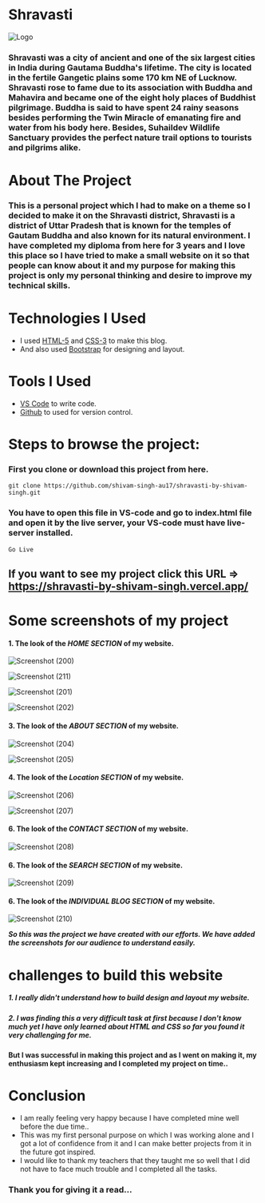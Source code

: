 # Shravasti

![Logo](https://github.com/shivam-singh-au17/shravasti-by-shivam-singh/blob/master/Screenshot/sharvast22.png?raw=true)

### Shravasti was a city of ancient and one of the six largest cities in India during Gautama Buddha's lifetime. The city is located in the fertile Gangetic plains some 170 km NE of Lucknow. Shravasti rose to fame due to its association with Buddha and Mahavira and became one of the eight holy places of Buddhist pilgrimage. Buddha is said to have spent 24 rainy seasons besides performing the Twin Miracle of emanating fire and water from his body here. Besides, Suhaildev Wildlife Sanctuary provides the perfect nature trail options to tourists and pilgrims alike.

# About The Project

### This is a personal project which I had to make on a theme so I decided to make it on the Shravasti district, Shravasti is a district of Uttar Pradesh that is known for the temples of Gautam Buddha and also known for its natural environment. I have completed my diploma from here for 3 years and I love this place so I have tried to make a small website on it so that people can know about it and my purpose for making this project is only my personal thinking and desire to improve my technical skills.

# Technologies I Used

- I used  [HTML-5](https://www.w3schools.com/html/) and [CSS-3](https://www.w3schools.com/css/default.asp) to make this blog.
- And also used  [Bootstrap](https://getbootstrap.com/) for designing and layout.

# Tools I Used

-  [VS Code](https://code.visualstudio.com/download) to write code.
-  [Github](https://github.com/shivam-singh-au17) to used for version control.


# Steps to browse the project:

### First you clone or download this project from here.
```
git clone https://github.com/shivam-singh-au17/shravasti-by-shivam-singh.git
```
### You have to open this file in VS-code and go to index.html file and open it by the live server, your VS-code must have live-server installed. 
```
Go Live
```


## If you want to see my project click this URL => https://shravasti-by-shivam-singh.vercel.app/


# Some screenshots of my project

#### 1. The look of the *HOME SECTION* of my website.
![Screenshot (200)](https://github.com/shivam-singh-au17/shravasti-by-shivam-singh/blob/master/Screenshot/Screenshot%20(200).png?raw=true)

![Screenshot (211)](https://github.com/shivam-singh-au17/shravasti-by-shivam-singh/blob/master/Screenshot/Screenshot%20(211).png?raw=true)

![Screenshot (201)](https://github.com/shivam-singh-au17/shravasti-by-shivam-singh/blob/master/Screenshot/Screenshot%20(201).png?raw=true)

![Screenshot (202)](https://github.com/shivam-singh-au17/shravasti-by-shivam-singh/blob/master/Screenshot/Screenshot%20(202).png?raw=true)


#### 3. The look of the *ABOUT SECTION* of my website.
![Screenshot (204)](https://github.com/shivam-singh-au17/shravasti-by-shivam-singh/blob/master/Screenshot/Screenshot%20(204).png?raw=true)

![Screenshot (205)](https://github.com/shivam-singh-au17/shravasti-by-shivam-singh/blob/master/Screenshot/Screenshot%20(205).png?raw=true)


#### 4. The look of the *Location SECTION* of my website.
![Screenshot (206)](https://github.com/shivam-singh-au17/shravasti-by-shivam-singh/blob/master/Screenshot/Screenshot%20(206).png?raw=true)

![Screenshot (207)](https://github.com/shivam-singh-au17/shravasti-by-shivam-singh/blob/master/Screenshot/Screenshot%20(207).png?raw=true)


#### 6. The look of the *CONTACT SECTION* of my website.
![Screenshot (208)](https://github.com/shivam-singh-au17/shravasti-by-shivam-singh/blob/master/Screenshot/Screenshot%20(208).png?raw=true)


#### 6. The look of the *SEARCH SECTION* of my website.
![Screenshot (209)](https://github.com/shivam-singh-au17/shravasti-by-shivam-singh/blob/master/Screenshot/Screenshot%20(209).png?raw=true)


#### 6. The look of the *INDIVIDUAL BLOG SECTION* of my website.
![Screenshot (210)](https://github.com/shivam-singh-au17/shravasti-by-shivam-singh/blob/master/Screenshot/Screenshot%20(210).png?raw=true)

***So this was the project we have created with our efforts. We have added the screenshots for our audience to understand easily.***


# challenges to build this website
<h5>1. I really didn't understand how to build design and layout my website.</h5>
<h5>2. I was finding this a very difficult task at first because I don't know much yet I have only learned about HTML and CSS so far you found it very challenging for me.</h5>

**But I was successful in making this project and as I went on making it, my enthusiasm kept increasing and I completed my project on time..**


# Conclusion
- I am really feeling very happy because I have completed mine well before the due time.. 
- This was my first personal purpose on which I was working alone and I got a lot of confidence from it and I can make better projects from it in the future got inspired.
- I would like to thank my teachers that they taught me so well that I did not have to face much trouble and I completed all the tasks.
### Thank you for giving it a read...

